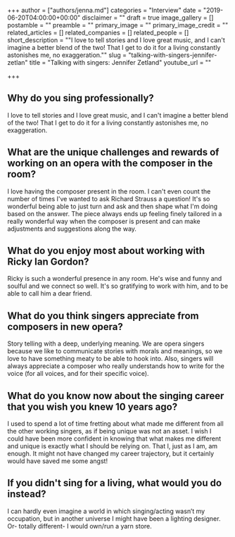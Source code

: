 +++
author = ["authors/jenna.md"]
categories = "Interview"
date = "2019-06-20T04:00:00+00:00"
disclaimer = ""
draft = true
image_gallery = []
postamble = ""
preamble = ""
primary_image = ""
primary_image_credit = ""
related_articles = []
related_companies = []
related_people = []
short_description = "\"I love to tell stories and I love great music, and I can't imagine a better blend of the two! That I get to do it for a living constantly astonishes me, no exaggeration.\""
slug = "talking-with-singers-jennifer-zetlan"
title = "Talking with singers: Jennifer Zetland"
youtube_url = ""

+++
## Why do you sing professionally?

I love to tell stories and I love great music, and I can't imagine a better blend of the two! That I get to do it for a living constantly astonishes me, no exaggeration.

## What are the unique challenges and rewards of working on an opera with the composer in the room?

I love having the composer present in the room. I can't even count the number of times I've wanted to ask Richard Strauss a question! It's so wonderful being able to just turn and ask and then shape what I'm doing based on the answer. The piece always ends up feeling finely tailored in a really wonderful way when the composer is present and can make adjustments and suggestions along the way.

## What do you enjoy most about working with Ricky Ian Gordon?

Ricky is such a wonderful presence in any room. He's wise and funny and soulful and we connect so well. It's so gratifying to work with him, and to be able to call him a dear friend.

## What do you think singers appreciate from composers in new opera?

Story telling with a deep, underlying meaning. We are opera singers because we like to communicate stories with morals and meanings, so we love to have something meaty to be able to hook into. Also, singers will always appreciate a composer who really understands how to write for the voice (for all voices, and for their specific voice).

## What do you know now about the singing career that you wish you knew 10 years ago?

I used to spend a lot of time fretting about what made me different from all the other working singers, as if being unique was not an asset. I wish I could have been more confident in knowing that what makes me different and unique is exactly what I should be relying on. That I, just as I am, am enough. It might not have changed my career trajectory, but it certainly would have saved me some angst!

## If you didn't sing for a living, what would you do instead?

I can hardly even imagine a world in which singing/acting wasn’t my occupation, but in another universe I might have been a lighting designer. Or- totally different- I would own/run a yarn store.